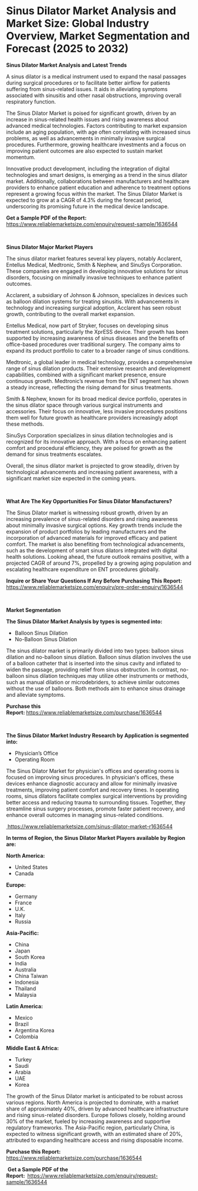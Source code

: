 <p><h1>Sinus Dilator Market Analysis and Market Size: Global Industry Overview, Market Segmentation and Forecast (2025 to 2032)</h1></p><p><strong>Sinus Dilator Market Analysis and Latest Trends</strong></p>
<p><p>A sinus dilator is a medical instrument used to expand the nasal passages during surgical procedures or to facilitate better airflow for patients suffering from sinus-related issues. It aids in alleviating symptoms associated with sinusitis and other nasal obstructions, improving overall respiratory function.</p><p>The Sinus Dilator Market is poised for significant growth, driven by an increase in sinus-related health issues and rising awareness about advanced medical technologies. Factors contributing to market expansion include an aging population, with age often correlating with increased sinus problems, as well as advancements in minimally invasive surgical procedures. Furthermore, growing healthcare investments and a focus on improving patient outcomes are also expected to sustain market momentum.</p><p>Innovative product development, including the integration of digital technologies and smart designs, is emerging as a trend in the sinus dilator market. Additionally, collaborations between manufacturers and healthcare providers to enhance patient education and adherence to treatment options represent a growing focus within the market. The Sinus Dilator Market is expected to grow at a CAGR of 4.3% during the forecast period, underscoring its promising future in the medical device landscape.</p></p>
<p><strong>Get a Sample PDF of the Report:&nbsp;</strong> <a href="https://www.reliablemarketsize.com/enquiry/request-sample/1636544?utm_campaign=3516&utm_medium=2&utm_source=Github&utm_content=ia&utm_term=13042025&utm_id=sinus-dilator">https://www.reliablemarketsize.com/enquiry/request-sample/1636544</a></p>
<p>&nbsp;</p>
<p><strong>Sinus Dilator Major Market Players</strong></p>
<p><p>The sinus dilator market features several key players, notably Acclarent, Entellus Medical, Medtronic, Smith & Nephew, and SinuSys Corporation. These companies are engaged in developing innovative solutions for sinus disorders, focusing on minimally invasive techniques to enhance patient outcomes.</p><p>Acclarent, a subsidiary of Johnson & Johnson, specializes in devices such as balloon dilation systems for treating sinusitis. With advancements in technology and increasing surgical adoption, Acclarent has seen robust growth, contributing to the overall market expansion.</p><p>Entellus Medical, now part of Stryker, focuses on developing sinus treatment solutions, particularly the XprESS device. Their growth has been supported by increasing awareness of sinus diseases and the benefits of office-based procedures over traditional surgery. The company aims to expand its product portfolio to cater to a broader range of sinus conditions.</p><p>Medtronic, a global leader in medical technology, provides a comprehensive range of sinus dilation products. Their extensive research and development capabilities, combined with a significant market presence, ensure continuous growth. Medtronic’s revenue from the ENT segment has shown a steady increase, reflecting the rising demand for sinus treatments.</p><p>Smith & Nephew, known for its broad medical device portfolio, operates in the sinus dilator space through various surgical instruments and accessories. Their focus on innovative, less invasive procedures positions them well for future growth as healthcare providers increasingly adopt these methods.</p><p>SinuSys Corporation specializes in sinus dilation technologies and is recognized for its innovative approach. With a focus on enhancing patient comfort and procedural efficiency, they are poised for growth as the demand for sinus treatments escalates.</p><p>Overall, the sinus dilator market is projected to grow steadily, driven by technological advancements and increasing patient awareness, with a significant market size expected in the coming years.</p></p>
<p>&nbsp;</p>
<p><strong>What Are The Key Opportunities For Sinus Dilator Manufacturers?</strong></p>
<p><p>The Sinus Dilator market is witnessing robust growth, driven by an increasing prevalence of sinus-related disorders and rising awareness about minimally invasive surgical options. Key growth trends include the expansion of product portfolios by leading manufacturers and the incorporation of advanced materials for improved efficacy and patient comfort. The market is also benefiting from technological advancements, such as the development of smart sinus dilators integrated with digital health solutions. Looking ahead, the future outlook remains positive, with a projected CAGR of around 7%, propelled by a growing aging population and escalating healthcare expenditure on ENT procedures globally.</p></p>
<p><strong>Inquire or Share Your Questions If Any Before Purchasing This Report:</strong> <a href="https://www.reliablemarketsize.com/enquiry/pre-order-enquiry/1636544?utm_campaign=3516&utm_medium=2&utm_source=Github&utm_content=ia&utm_term=13042025&utm_id=sinus-dilator">https://www.reliablemarketsize.com/enquiry/pre-order-enquiry/1636544</a></p>
<p>&nbsp;</p>
<p><strong>Market Segmentation</strong></p>
<p><strong>The Sinus Dilator Market Analysis by types is segmented into:</strong></p>
<p><ul><li>Balloon Sinus Dilation</li><li>No-Balloon Sinus Dilation</li></ul></p>
<p><p>The sinus dilator market is primarily divided into two types: balloon sinus dilation and no-balloon sinus dilation. Balloon sinus dilation involves the use of a balloon catheter that is inserted into the sinus cavity and inflated to widen the passage, providing relief from sinus obstruction. In contrast, no-balloon sinus dilation techniques may utilize other instruments or methods, such as manual dilation or microdebriders, to achieve similar outcomes without the use of balloons. Both methods aim to enhance sinus drainage and alleviate symptoms.</p></p>
<p><strong>Purchase this Report:&nbsp;</strong><a href="https://www.reliablemarketsize.com/purchase/1636544?utm_campaign=3516&utm_medium=2&utm_source=Github&utm_content=ia&utm_term=13042025&utm_id=sinus-dilator">https://www.reliablemarketsize.com/purchase/1636544</a></p>
<p>&nbsp;</p>
<p><strong>The Sinus Dilator Market Industry Research by Application is segmented into:</strong></p>
<p><ul><li>Physician’s Office</li><li>Operating Room</li></ul></p>
<p><p>The Sinus Dilator Market for physician's offices and operating rooms is focused on improving sinus procedures. In physician's offices, these devices enhance diagnostic accuracy and allow for minimally invasive treatments, improving patient comfort and recovery times. In operating rooms, sinus dilators facilitate complex surgical interventions by providing better access and reducing trauma to surrounding tissues. Together, they streamline sinus surgery processes, promote faster patient recovery, and enhance overall outcomes in managing sinus-related conditions.</p></p>
<p><a href="https://www.reliablemarketsize.com/sinus-dilator-market-r1636544?utm_campaign=3516&utm_medium=2&utm_source=Github&utm_content=ia&utm_term=13042025&utm_id=sinus-dilator">&nbsp;https://www.reliablemarketsize.com/sinus-dilator-market-r1636544</a></p>
<p><strong>In terms of Region, the Sinus Dilator Market Players available by Region are:</strong></p>
<p>
    <p> <strong> North America: </strong>
        <ul>
            <li>United States</li>
            <li>Canada</li>
        </ul>
        </p> 
    <p> <strong> Europe: </strong>
        <ul>
            <li>Germany</li>
            <li>France</li>
            <li>U.K.</li>
            <li>Italy</li>
            <li>Russia</li>
        </ul>
        </p> 
    <p> <strong> Asia-Pacific: </strong>
        <ul>
            <li>China</li>
            <li>Japan</li>
            <li>South Korea</li>
            <li>India</li>
            <li>Australia</li>
            <li>China Taiwan</li>
            <li>Indonesia</li>
            <li>Thailand</li>
            <li>Malaysia</li>
        </ul>
        </p> 
    <p> <strong> Latin America: </strong>
        <ul>
            <li>Mexico</li>
            <li>Brazil</li>
            <li>Argentina Korea</li>
            <li>Colombia</li>
        </ul>
        </p> 
    <p> <strong> Middle East & Africa: </strong>
        <ul>
            <li>Turkey</li>
            <li>Saudi</li>
            <li>Arabia</li>
            <li>UAE</li>
            <li>Korea</li>
        </ul>
    </p>
    </p>
<p><p>The growth of the Sinus Dilator market is anticipated to be robust across various regions. North America is projected to dominate, with a market share of approximately 40%, driven by advanced healthcare infrastructure and rising sinus-related disorders. Europe follows closely, holding around 30% of the market, fueled by increasing awareness and supportive regulatory frameworks. The Asia-Pacific region, particularly China, is expected to witness significant growth, with an estimated share of 20%, attributed to expanding healthcare access and rising disposable income.</p></p>
<p><strong>Purchase this Report: </strong><a href="https://www.reliablemarketsize.com/purchase/1636544?utm_campaign=3516&utm_medium=2&utm_source=Github&utm_content=ia&utm_term=13042025&utm_id=sinus-dilator">https://www.reliablemarketsize.com/purchase/1636544</a></p>
<p>&nbsp;<strong>Get a Sample PDF of the Report:&nbsp;&nbsp;</strong><a href="https://www.reliablemarketsize.com/enquiry/request-sample/1636544?utm_campaign=3516&utm_medium=2&utm_source=Github&utm_content=ia&utm_term=13042025&utm_id=sinus-dilator">https://www.reliablemarketsize.com/enquiry/request-sample/1636544</a></p>
<p><strong></strong></p>
<p><p></p><p></p><p></p></p>